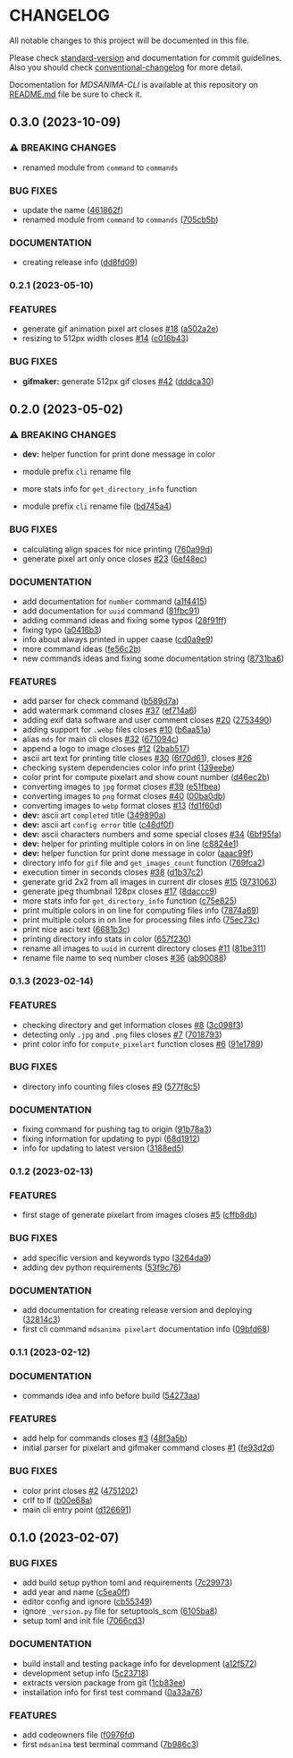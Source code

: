 # CHANGELOG

All notable changes to this project will be documented in this file.

Please check [standard-version](https://github.com/conventional-changelog/standard-version) and documentation for commit guidelines. Also you should check [conventional-changelog](https://github.com/mdsanima/conventional-changelog) for more detail.

Docomentation for _MDSANIMA-CLI_ is available at this repository on [README.md](README.md) file be sure to check it.

## 0.3.0 (2023-10-09)

### ⚠ BREAKING CHANGES

- renamed module from `command` to `commands`

### BUG FIXES

- update the name ([461862f](https://github.com/mdsanima-lab/mdsanima-cli/commit/461862fef228f608952056f668bcfd16afded099))
- renamed module from `command` to `commands` ([705cb5b](https://github.com/mdsanima-lab/mdsanima-cli/commit/705cb5b3a8c7ed809b7e45006751387b8670044a))

### DOCUMENTATION

- creating release info ([dd8fd09](https://github.com/mdsanima-lab/mdsanima-cli/commit/dd8fd09cd120f0cf28eddb4c9205c37e3ab75a7d))

### 0.2.1 (2023-05-10)

### FEATURES

- generate gif animation pixel art closes [#18](https://github.com/mdsanima-lab/mdsanima-cli/issues/18) ([a502a2e](https://github.com/mdsanima-lab/mdsanima-cli/commit/a502a2e6162b032513398473aad299e5d564b566))
- resizing to 512px width closes [#14](https://github.com/mdsanima-lab/mdsanima-cli/issues/14) ([c016b43](https://github.com/mdsanima-lab/mdsanima-cli/commit/c016b43e239a5226a04f4fe377176719fea3385f))

### BUG FIXES

- **gifmaker:** generate 512px gif closes [#42](https://github.com/mdsanima-lab/mdsanima-cli/issues/42) ([dddca30](https://github.com/mdsanima-lab/mdsanima-cli/commit/dddca3008d8f43df1339a3d6f604d4730825e559))

## 0.2.0 (2023-05-02)

### ⚠ BREAKING CHANGES

- **dev:** helper function for print done message in color
- module prefix `cli` rename file
- more stats info for `get_directory_info` function

- module prefix `cli` rename file ([bd745a4](https://github.com/mdsanima-lab/mdsanima-cli/commit/bd745a444d2b481712840951c0ea93133e4555e8))

### BUG FIXES

- calculating align spaces for nice printing ([760a99d](https://github.com/mdsanima-lab/mdsanima-cli/commit/760a99dfa6344260afe71ca2c1d9c4bd66e6aac1))
- generate pixel art only once closes [#23](https://github.com/mdsanima-lab/mdsanima-cli/issues/23) ([6ef48ec](https://github.com/mdsanima-lab/mdsanima-cli/commit/6ef48ec08424464c91252b4ae0c76d62ff40d7d1))

### DOCUMENTATION

- add documentation for `number` command ([a1f4415](https://github.com/mdsanima-lab/mdsanima-cli/commit/a1f4415e305d175fc3696c2834b6415210d605e9))
- add documentation for `uuid` command ([81fbc91](https://github.com/mdsanima-lab/mdsanima-cli/commit/81fbc91dfac9c533b413829e6634981bde60a229))
- adding command ideas and fixing some typos ([28f91ff](https://github.com/mdsanima-lab/mdsanima-cli/commit/28f91ffbcdc0c7c43f6582c7dee2c8674c10501e))
- fixing typo ([a0416b3](https://github.com/mdsanima-lab/mdsanima-cli/commit/a0416b3a7893421e277c56d16d9e740aeca3cf01))
- info about always printed in upper caase ([cd0a9e9](https://github.com/mdsanima-lab/mdsanima-cli/commit/cd0a9e9556906237f4c9b27726f2d46be4e2b3f4))
- more command ideas ([fe56c2b](https://github.com/mdsanima-lab/mdsanima-cli/commit/fe56c2b52dd56939548ca11fca218903e2335545))
- new commands ideas and fixing some documentation string ([8731ba6](https://github.com/mdsanima-lab/mdsanima-cli/commit/8731ba6a29bec11c0189a606a50fa3398fc7fef6))

### FEATURES

- add parser for check command ([b589d7a](https://github.com/mdsanima-lab/mdsanima-cli/commit/b589d7a8c55c85bd7f6299726ca87445139b7c80))
- add watermark command closes [#37](https://github.com/mdsanima-lab/mdsanima-cli/issues/37) ([ef714a6](https://github.com/mdsanima-lab/mdsanima-cli/commit/ef714a61174b1d0a61d55387152d623af6d3bb75))
- adding exif data software and user comment closes [#20](https://github.com/mdsanima-lab/mdsanima-cli/issues/20) ([2753490](https://github.com/mdsanima-lab/mdsanima-cli/commit/2753490779740eebe88a2eb04f2dd357b7297208))
- adding support for `.webp` files closes [#10](https://github.com/mdsanima-lab/mdsanima-cli/issues/10) ([b6aa51a](https://github.com/mdsanima-lab/mdsanima-cli/commit/b6aa51aeb50c74700ff2970556a658e905da7f41))
- alias `mds` for main cli closes [#32](https://github.com/mdsanima-lab/mdsanima-cli/issues/32) ([671094c](https://github.com/mdsanima-lab/mdsanima-cli/commit/671094c87529ebf289d1fb5be1ebabd5e3d005e3))
- append a logo to image closes [#12](https://github.com/mdsanima-lab/mdsanima-cli/issues/12) ([2bab517](https://github.com/mdsanima-lab/mdsanima-cli/commit/2bab5178ab60a8d607a6ac0ec05f5ca39f7c8549))
- ascii art text for printing title closes [#30](https://github.com/mdsanima-lab/mdsanima-cli/issues/30) ([6f70d61](https://github.com/mdsanima-lab/mdsanima-cli/commit/6f70d61c147489acb9a9a52936dce2bc38bddc8c)), closes [#26](https://github.com/mdsanima-lab/mdsanima-cli/issues/26)
- checking system dependencies color info print ([139eebe](https://github.com/mdsanima-lab/mdsanima-cli/commit/139eebeec1aaf23f19270e8842d98c9aa9f0dc7a))
- color print for compute pixelart and show count number ([d46ec2b](https://github.com/mdsanima-lab/mdsanima-cli/commit/d46ec2b9854e4dba89b6573987e08fb6a40b3e6a))
- converting images to `jpg` format closes [#39](https://github.com/mdsanima-lab/mdsanima-cli/issues/39) ([e51fbea](https://github.com/mdsanima-lab/mdsanima-cli/commit/e51fbeaa3f904e277b4b3106ac93f8d959fa1832))
- converting images to `png` format closes [#40](https://github.com/mdsanima-lab/mdsanima-cli/issues/40) ([00ba0db](https://github.com/mdsanima-lab/mdsanima-cli/commit/00ba0dbd3403580bffbdfb6bbdc63e10c7ee85b4))
- converting images to `webp` format closes [#13](https://github.com/mdsanima-lab/mdsanima-cli/issues/13) ([fd1f60d](https://github.com/mdsanima-lab/mdsanima-cli/commit/fd1f60d94ec58940cda3c454d1efa874bfb6229b))
- **dev:** ascii art `completed` title ([349890a](https://github.com/mdsanima-lab/mdsanima-cli/commit/349890a1cb92d2305e62c81a2c62fe45089bde2a))
- **dev:** ascii art `config error` title ([c48df0f](https://github.com/mdsanima-lab/mdsanima-cli/commit/c48df0f02713764ae71e3495abfcd6ca3bd68c1e))
- **dev:** ascii characters numbers and some special closes [#34](https://github.com/mdsanima-lab/mdsanima-cli/issues/34) ([6bf95fa](https://github.com/mdsanima-lab/mdsanima-cli/commit/6bf95fa321544c5c9c1a4b5e77803a51d54b37bb))
- **dev:** helper for printing multiple colors in on line ([c8824e1](https://github.com/mdsanima-lab/mdsanima-cli/commit/c8824e143c7384eedeffaa24d2363985ac33b3a1))
- **dev:** helper function for print done message in color ([aaac99f](https://github.com/mdsanima-lab/mdsanima-cli/commit/aaac99f54deb65632d4f360842b0cc66bea407e4))
- directory info for `gif` file and `get_images_count` function ([769fca2](https://github.com/mdsanima-lab/mdsanima-cli/commit/769fca21214cd66fa8fcc73f71b3e6114a2333d8))
- execution timer in seconds closes [#38](https://github.com/mdsanima-lab/mdsanima-cli/issues/38) ([d1b37c2](https://github.com/mdsanima-lab/mdsanima-cli/commit/d1b37c2cbc3c5c001be43b503a9b2f3f7126e766))
- generate grid 2x2 from all images in current dir closes [#15](https://github.com/mdsanima-lab/mdsanima-cli/issues/15) ([9731063](https://github.com/mdsanima-lab/mdsanima-cli/commit/9731063c3068d56333a37b78b373c0776e1eb6dd))
- generate jpeg thumbnail 128px closes [#17](https://github.com/mdsanima-lab/mdsanima-cli/issues/17) ([8daccc9](https://github.com/mdsanima-lab/mdsanima-cli/commit/8daccc9dfbed5b2d0f01805b1a1c336fda43c832))
- more stats info for `get_directory_info` function ([c75e825](https://github.com/mdsanima-lab/mdsanima-cli/commit/c75e8254c2b3d3cb100cba15823abb3325496a42))
- print multiple colors in on line for computing files info ([7874a69](https://github.com/mdsanima-lab/mdsanima-cli/commit/7874a69b81a647deab2ad296146e9f4c867b978a))
- print multiple colors in on line for processing files info ([75ec73c](https://github.com/mdsanima-lab/mdsanima-cli/commit/75ec73c0a5e8c9f7061c3e65988de8bd90542f37))
- print nice asci text ([6681b3c](https://github.com/mdsanima-lab/mdsanima-cli/commit/6681b3c5833a25773a35727649f2bbd7c434634b))
- printing directory info stats in color ([657f230](https://github.com/mdsanima-lab/mdsanima-cli/commit/657f230cd2c3641885dd39e2e1cda10b05f180f8))
- rename all images to `uuid` in current directory closes [#11](https://github.com/mdsanima-lab/mdsanima-cli/issues/11) ([81be311](https://github.com/mdsanima-lab/mdsanima-cli/commit/81be31170e6b211bd88da287440ae2872a437b40))
- rename file name to seq number closes [#36](https://github.com/mdsanima-lab/mdsanima-cli/issues/36) ([ab90088](https://github.com/mdsanima-lab/mdsanima-cli/commit/ab90088cc84b56bec932abd1923c57f00d81eef5))

### 0.1.3 (2023-02-14)

### FEATURES

- checking directory and get information closes [#8](https://github.com/mdsanima-lab/mdsanima-cli/issues/8) ([3c098f3](https://github.com/mdsanima-lab/mdsanima-cli/commit/3c098f3f2c6447c286842c30c0127010c1b86189))
- detecting only `.jpg` and `.png` files closes [#7](https://github.com/mdsanima-lab/mdsanima-cli/issues/7) ([7018793](https://github.com/mdsanima-lab/mdsanima-cli/commit/7018793b3c2eecff09eafe49293dab5af2a05e83))
- print color info for `compute_pixelart` function closes [#6](https://github.com/mdsanima-lab/mdsanima-cli/issues/6) ([91e1789](https://github.com/mdsanima-lab/mdsanima-cli/commit/91e1789a65c67a401b014531fee16292ffeab624))

### BUG FIXES

- directory info counting files closes [#9](https://github.com/mdsanima-lab/mdsanima-cli/issues/9) ([577f8c5](https://github.com/mdsanima-lab/mdsanima-cli/commit/577f8c56512f38230b84deb2078c316f7a870a1a))

### DOCUMENTATION

- fixing command for pushing tag to origin ([91b78a3](https://github.com/mdsanima-lab/mdsanima-cli/commit/91b78a3cd705820b6913321e1351b6ce47d82455))
- fixing information for updating to pypi ([68d1912](https://github.com/mdsanima-lab/mdsanima-cli/commit/68d1912a26cc93d22cd0804bcdd80f70d9d86d16))
- info for updating to latest version ([3188ed5](https://github.com/mdsanima-lab/mdsanima-cli/commit/3188ed599592af16143a31f4c0d3f7f51778b866))

### 0.1.2 (2023-02-13)

### FEATURES

- first stage of generate pixelart from images closes [#5](https://github.com/mdsanima-lab/mdsanima-cli/issues/5) ([cffb8db](https://github.com/mdsanima-lab/mdsanima-cli/commit/cffb8db05771742e301963d1578ef332a66f0c11))

### BUG FIXES

- add specific version and keywords typo ([3264da9](https://github.com/mdsanima-lab/mdsanima-cli/commit/3264da983027df9b1c568130d0def5b309113a52))
- adding dev python requirements ([53f9c76](https://github.com/mdsanima-lab/mdsanima-cli/commit/53f9c7636e703157e08250c3fb280f88243ce94f))

### DOCUMENTATION

- add documentation for creating release version and deploying ([32814c3](https://github.com/mdsanima-lab/mdsanima-cli/commit/32814c3cd477643a1f9f60eac561ca0f70ad5ff1))
- first cli command `mdsanima pixelart` documentation info ([09bfd68](https://github.com/mdsanima-lab/mdsanima-cli/commit/09bfd683e259cf7eaa3b97f5c93eb209bd23f46e))

### 0.1.1 (2023-02-12)

### DOCUMENTATION

- commands idea and info before build ([54273aa](https://github.com/mdsanima-lab/mdsanima-cli/commit/54273aac2f67dba808f76d1b3a283bb3dc05bb64))

### FEATURES

- add help for commands closes [#3](https://github.com/mdsanima-lab/mdsanima-cli/issues/3) ([48f3a5b](https://github.com/mdsanima-lab/mdsanima-cli/commit/48f3a5beff1a785e5690b07a01ede87c8dd479af))
- initial parser for pixelart and gifmaker command closes [#1](https://github.com/mdsanima-lab/mdsanima-cli/issues/1) ([fe93d2d](https://github.com/mdsanima-lab/mdsanima-cli/commit/fe93d2d0b926517cd37821f87a189372e3a834d7))

### BUG FIXES

- color print closes [#2](https://github.com/mdsanima-lab/mdsanima-cli/issues/2) ([4751202](https://github.com/mdsanima-lab/mdsanima-cli/commit/47512022c47756d026c58d11c4847b9e1d51a9d1))
- crlf to lf ([b00e68a](https://github.com/mdsanima-lab/mdsanima-cli/commit/b00e68a1552e947196171ab2e0ad1838727b9134))
- main cli entry point ([d126691](https://github.com/mdsanima-lab/mdsanima-cli/commit/d1266918e5ccb3afe7ce83a35339feca6a722bf5))

## 0.1.0 (2023-02-07)

### BUG FIXES

- add build setup python toml and requirements ([7c29973](https://github.com/mdsanima-lab/mdsanima-cli/commit/7c299738195db54de58016dd3d87b94a16ee901e))
- add year and name ([c5ea0ff](https://github.com/mdsanima-lab/mdsanima-cli/commit/c5ea0ff02f6fea87be7d943df2bad071f3ad4ef7))
- editor config and ignore ([cb55349](https://github.com/mdsanima-lab/mdsanima-cli/commit/cb553492375143bb8394ef4ecef2b91953f90448))
- ignore `_version.py` file for setuptools_scm ([6105ba8](https://github.com/mdsanima-lab/mdsanima-cli/commit/6105ba88dfd2e83994705ccc9a93d70753671762))
- setup toml and init file ([7066cd3](https://github.com/mdsanima-lab/mdsanima-cli/commit/7066cd397d9719fa9ef86a772803319cbcfbddf8))

### DOCUMENTATION

- build install and testing package info for development ([a12f572](https://github.com/mdsanima-lab/mdsanima-cli/commit/a12f57281f98ff16768e0c62d7bafca57b1e49c6))
- development setup info ([5c23718](https://github.com/mdsanima-lab/mdsanima-cli/commit/5c2371801c5b571c4f85bcd2dbaa9e72402b3f8a))
- extracts version package from git ([1cb83ee](https://github.com/mdsanima-lab/mdsanima-cli/commit/1cb83ee1626d99f6b07935b84adbccbe9463ff12))
- installation info for first test command ([0a33a76](https://github.com/mdsanima-lab/mdsanima-cli/commit/0a33a76ad6fdbc1ad990b982359435f7cbfce266))

### FEATURES

- add codeowners file ([f0976fd](https://github.com/mdsanima-lab/mdsanima-cli/commit/f0976fd8bdbd9e5efb1d0c97a7619f822c6fb062))
- first `mdsanima` test terminal command ([7b986c3](https://github.com/mdsanima-lab/mdsanima-cli/commit/7b986c3d438e2f2732668926fb46fe6fd98c003f))
